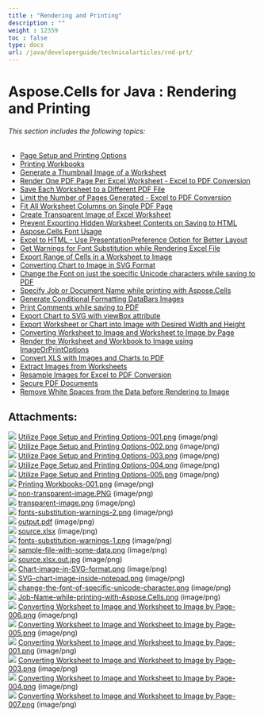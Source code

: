 ```yaml
---
title : "Rendering and Printing" 
description : "" 
weight : 12359 
toc : false
type: docs
url: /java/developerguide/technicalarticles/rnd-prt/
---
```


# Aspose.Cells for Java : Rendering and Printing


###### This section includes the following topics:  

*   [Page Setup and Printing Options](https://docs2.aspose.com/cells/java/developerguide/technicalarticles/rnd-prt/page+setup+and+printing+options)
*   [Printing Workbooks](https://docs2.aspose.com/cells/java/developerguide/technicalarticles/rnd-prt/printing+workbooks)
*   [Generate a Thumbnail Image of a Worksheet](https://docs2.aspose.com/cells/java/developerguide/technicalarticles/rnd-prt/generate+a+thumbnail+image+of+a+worksheet)
*   [Render One PDF Page Per Excel Worksheet - Excel to PDF Conversion](https://docs2.aspose.com/cells/java/developerguide/technicalarticles/rnd-prt/render+one+pdf+page+per+excel+worksheet+-+excel+to+pdf+conversion)
*   [Save Each Worksheet to a Different PDF File](https://docs2.aspose.com/cells/java/developerguide/technicalarticles/rnd-prt/save+each+worksheet+to+a+different+pdf+file)
*   [Limit the Number of Pages Generated - Excel to PDF Conversion](https://docs2.aspose.com/cells/java/developerguide/technicalarticles/rnd-prt/limit+the+number+of+pages+generated+-+excel+to+pdf+conversion)
*   [Fit All Worksheet Columns on Single PDF Page](https://docs2.aspose.com/cells/java/developerguide/technicalarticles/rnd-prt/fit+all+worksheet+columns+on+single+pdf+page)
*   [Create Transparent Image of Excel Worksheet](https://docs2.aspose.com/cells/java/developerguide/technicalarticles/rnd-prt/create+transparent+image+of+excel+worksheet)
*   [Prevent Exporting Hidden Worksheet Contents on Saving to HTML](https://docs2.aspose.com/cells/java/developerguide/technicalarticles/rnd-prt/prevent+exporting+hidden+worksheet+contents+on+saving+to+html)
*   [Aspose.Cells Font Usage](https://docs2.aspose.com/cells/java/developerguide/technicalarticles/rnd-prt/fontusage/)
*   [Excel to HTML - Use PresentationPreference Option for Better Layout](https://docs2.aspose.com/cells/java/developerguide/technicalarticles/rnd-prt/excel+to+html+-+use+presentationpreference+option+for+better+layout)
*   [Get Warnings for Font Substitution while Rendering Excel File](https://docs2.aspose.com/cells/java/developerguide/technicalarticles/rnd-prt/get+warnings+for+font+substitution+while+rendering+excel+file)
*   [Export Range of Cells in a Worksheet to Image](https://docs2.aspose.com/cells/java/developerguide/technicalarticles/rnd-prt/export+range+of+cells+in+a+worksheet+to+image)
*   [Converting Chart to Image in SVG Format](https://docs2.aspose.com/cells/java/developerguide/technicalarticles/rnd-prt/converting+chart+to+image+in+svg+format)
*   [Change the Font on just the specific Unicode characters while saving to PDF](https://docs2.aspose.com/cells/java/developerguide/technicalarticles/rnd-prt/change+the+font+on+just+the+specific+unicode+characters+while+saving+to+pdf)
*   [Specify Job or Document Name while printing with Aspose.Cells](https://docs2.aspose.com/cells/java/developerguide/technicalarticles/rnd-prt/specify+job+or+document+name+while+printing+with+aspose.cells)
*   [Generate Conditional Formatting DataBars Images](https://docs2.aspose.com/cells/java/developerguide/technicalarticles/rnd-prt/generate+conditional+formatting+databars+images)
*   [Print Comments while saving to PDF](https://docs2.aspose.com/cells/java/developerguide/technicalarticles/rnd-prt/print+comments+while+saving+to+pdf)
*   [Export Chart to SVG with viewBox attribute](https://docs2.aspose.com/cells/java/developerguide/technicalarticles/rnd-prt/export+chart+to+svg+with+viewbox+attribute)
*   [Export Worksheet or Chart into Image with Desired Width and Height](https://docs2.aspose.com/cells/java/developerguide/technicalarticles/rnd-prt/export+worksheet+or+chart+into+image+with+desired+width+and+height)
*   [Converting Worksheet to Image and Worksheet to Image by Page](https://docs2.aspose.com/cells/java/developerguide/technicalarticles/rnd-prt/converting+worksheet+to+image+and+worksheet+to+image+by+page)
*   [Render the Worksheet and Workbook to Image using ImageOrPrintOptions](https://docs2.aspose.com/cells/java/developerguide/technicalarticles/rnd-prt/render+the+worksheet+and+workbook+to+image+using+imageorprintoptions)
*   [Convert XLS with Images and Charts to PDF](https://docs2.aspose.com/cells/java/developerguide/technicalarticles/rnd-prt/convert+xls+with+images+and+charts+to+pdf)
*   [Extract Images from Worksheets](https://docs2.aspose.com/cells/java/developerguide/technicalarticles/rnd-prt/extract+images+from+worksheets)
*   [Resample Images for Excel to PDF Conversion](https://docs2.aspose.com/cells/java/developerguide/technicalarticles/rnd-prt/resample+images+for+excel+to+pdf+conversion)
*   [Secure PDF Documents](https://docs2.aspose.com/cells/java/developerguide/technicalarticles/rnd-prt/secure+pdf+documents)
*   [Remove White Spaces from the Data before Rendering to Image](https://docs2.aspose.com/cells/java/developerguide/technicalarticles/rnd-prt/remove+white+spaces+from+the+data+before+rendering+to+image)

## Attachments:

![](https://docs2.aspose.com/cells/java/images/icons/bullet_blue.gif) [Utilize Page Setup and Printing Options-001.png](https://docs2.aspose.com/cells/java/attachments/5276592/5472710.png) (image/png)  
![](https://docs2.aspose.com/cells/java/images/icons/bullet_blue.gif) [Utilize Page Setup and Printing Options-002.png](https://docs2.aspose.com/cells/java/attachments/5276592/5472713.png) (image/png)  
![](https://docs2.aspose.com/cells/java/images/icons/bullet_blue.gif) [Utilize Page Setup and Printing Options-003.png](https://docs2.aspose.com/cells/java/attachments/5276592/5472712.png) (image/png)  
![](https://docs2.aspose.com/cells/java/images/icons/bullet_blue.gif) [Utilize Page Setup and Printing Options-004.png](https://docs2.aspose.com/cells/java/attachments/5276592/5472707.png) (image/png)  
![](https://docs2.aspose.com/cells/java/images/icons/bullet_blue.gif) [Utilize Page Setup and Printing Options-005.png](https://docs2.aspose.com/cells/java/attachments/5276592/5472706.png) (image/png)  
![](https://docs2.aspose.com/cells/java/images/icons/bullet_blue.gif) [Printing Workbooks-001.png](https://docs2.aspose.com/cells/java/attachments/5276592/5472708.png) (image/png)  
![](https://docs2.aspose.com/cells/java/images/icons/bullet_blue.gif) [non-transparent-image.PNG](https://docs2.aspose.com/cells/java/attachments/5276592/5472705.png) (image/png)  
![](https://docs2.aspose.com/cells/java/images/icons/bullet_blue.gif) [transparent-image.png](https://docs2.aspose.com/cells/java/attachments/5276592/5472704.png) (image/png)  
![](https://docs2.aspose.com/cells/java/images/icons/bullet_blue.gif) [fonts-substitution-warnings-2.png](https://docs2.aspose.com/cells/java/attachments/5276592/5472694.png) (image/png)  
![](https://docs2.aspose.com/cells/java/images/icons/bullet_blue.gif) [output.pdf](https://docs2.aspose.com/cells/java/attachments/5276592/5472695.pdf) (image/png)  
![](https://docs2.aspose.com/cells/java/images/icons/bullet_blue.gif) [source.xlsx](https://docs2.aspose.com/cells/java/attachments/5276592/5472696.xlsx) (image/png)  
![](https://docs2.aspose.com/cells/java/images/icons/bullet_blue.gif) [fonts-substitution-warnings-1.png](https://docs2.aspose.com/cells/java/attachments/5276592/5472697.png) (image/png)  
![](https://docs2.aspose.com/cells/java/images/icons/bullet_blue.gif) [sample-file-with-some-data.png](https://docs2.aspose.com/cells/java/attachments/5276592/5472692.png) (image/png)  
![](https://docs2.aspose.com/cells/java/images/icons/bullet_blue.gif) [source.xlsx.out.jpg](https://docs2.aspose.com/cells/java/attachments/5276592/5472693.jpg) (image/png)  
![](https://docs2.aspose.com/cells/java/images/icons/bullet_blue.gif) [Chart-image-in-SVG-format.png](https://docs2.aspose.com/cells/java/attachments/5276592/5472688.png) (image/png)  
![](https://docs2.aspose.com/cells/java/images/icons/bullet_blue.gif) [SVG-chart-image-inside-notepad.png](https://docs2.aspose.com/cells/java/attachments/5276592/5472689.png) (image/png)  
![](https://docs2.aspose.com/cells/java/images/icons/bullet_blue.gif) [change-the-font-of-specific-unicode-character.png](https://docs2.aspose.com/cells/java/attachments/5276592/5472684.png) (image/png)  
![](https://docs2.aspose.com/cells/java/images/icons/bullet_blue.gif) [Job-Name-while-printing-with-Aspose.Cells.png](https://docs2.aspose.com/cells/java/attachments/5276592/5472682.png) (image/png)  
![](https://docs2.aspose.com/cells/java/images/icons/bullet_blue.gif) [Converting Worksheet to Image and Worksheet to Image by Page-006.png](https://docs2.aspose.com/cells/java/attachments/5276592/5472675.png) (image/png)  
![](https://docs2.aspose.com/cells/java/images/icons/bullet_blue.gif) [Converting Worksheet to Image and Worksheet to Image by Page-005.png](https://docs2.aspose.com/cells/java/attachments/5276592/5472674.png) (image/png)  
![](https://docs2.aspose.com/cells/java/images/icons/bullet_blue.gif) [Converting Worksheet to Image and Worksheet to Image by Page-001.png](https://docs2.aspose.com/cells/java/attachments/5276592/5472673.png) (image/png)  
![](https://docs2.aspose.com/cells/java/images/icons/bullet_blue.gif) [Converting Worksheet to Image and Worksheet to Image by Page-003.png](https://docs2.aspose.com/cells/java/attachments/5276592/5472672.png) (image/png)  
![](https://docs2.aspose.com/cells/java/images/icons/bullet_blue.gif) [Converting Worksheet to Image and Worksheet to Image by Page-004.png](https://docs2.aspose.com/cells/java/attachments/5276592/5472671.png) (image/png)  
![](https://docs2.aspose.com/cells/java/images/icons/bullet_blue.gif) [Converting Worksheet to Image and Worksheet to Image by Page-007.png](https://docs2.aspose.com/cells/java/attachments/5276592/5472670.png) (image/png)  

